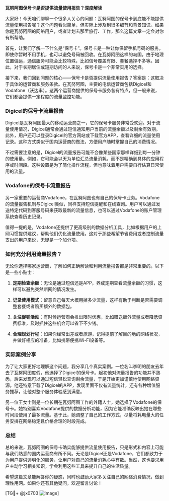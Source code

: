 **瓦努阿图保号卡是否提供流量使用报告？深度解读**

大家好！今天咱们聊聊一个很多人关心的问题：瓦努阿图的保号卡到底能不能提供流量使用报告呢？这个问题看似简单，但实际上涉及到很多细节和背景知识。如果你是瓦努阿图的网络用户，或者计划去那里旅行、工作，那么这篇文章一定会对你有所帮助。

首先，让我们了解一下什么是“保号卡”。保号卡是一种让你保留手机号码的服务，即使你暂时不用手机，也可以避免号码被回收。在瓦努阿图这样的岛国，由于地理位置偏远，通信服务可能会比较特殊，比如信号覆盖有限、套餐选择不多等。因此，对于长期居住或短期访问的人来说，保号卡是一个非常实用的选择。

接下来，我们回到问题的核心——保号卡是否提供流量使用报告？答案是：这取决于具体的运营商和服务条款。在瓦努阿图，主要的电信运营商包括Digicel和Vodafone（沃达丰）。这两个运营商提供的保号卡服务各有特点，但一般来说，它们都会提供一定程度的流量监控功能。

### Digicel的保号卡流量报告

Digicel是瓦努阿图最大的移动运营商之一，它的保号卡服务非常受欢迎。对于流量使用情况，Digicel通常会通过短信通知用户当前的流量余额以及剩余有效期。此外，用户还可以登录Digicel的官方网站或下载官方APP，查看详细的流量使用记录。这种方式类似于国内运营商的做法，方便用户随时掌握自己的消费情况。

不过需要注意的是，Digicel的流量报告可能不会像某些国家那样详细到每一分钟的使用量。例如，它可能会以天为单位汇总流量消耗，而不是精确到具体的应用程序或时间段。这种设置是为了简化操作流程，但也意味着用户需要自行估算日常使用的流量。

### Vodafone的保号卡流量报告

另一家重要的运营商Vodafone，在瓦努阿图也有自己的保号卡业务。Vodafone的流量报告机制与Digicel类似，同样支持短信提醒和在线查询。用户可以通过发送特定代码到客服号码来获取最新的流量信息，也可以通过Vodafone的账户管理系统查看历史记录。

值得一提的是，Vodafone还提供了更高级别的数据分析工具，比如根据用户的上网习惯提供建议，帮助他们优化流量使用。这对于那些希望节省费用或者控制流量支出的用户来说，无疑是一个加分项。

### 如何充分利用流量报告？

无论你选择哪家运营商，了解如何正确解读和利用流量报告都是非常重要的。以下是一些小贴士：

1. **定期检查余额**：无论是通过短信还是APP，养成定期查看流量余额的习惯，这样可以避免突然断网的情况发生。
   
2. **记录使用模式**：留意自己每天大概用掉多少流量，这样有助于判断是否需要调整套餐或者购买额外的数据包。

3. **关注促销活动**：有时候运营商会推出限时优惠，比如赠送额外流量或者降低资费标准，及时抓住这些机会可以省下不少钱。

4. **合理规划行程**：如果你经常出差或者旅游，记得提前了解目的地的网络状况，并做好相应的准备，比如携带便携Wi-Fi设备等。

### 实际案例分享

为了让大家更好地理解这个问题，我分享几个真实案例。一位名叫李明的朋友去年去了瓦努阿图度假，他选择了Digicel的保号卡。起初他对流量报告的功能并不熟悉，后来发现可以通过短信轻松查询剩余流量，于是开始更加谨慎地使用网络资源。他还特意下载了Digicel的APP，发现里面不仅有流量统计，还有各种增值服务推荐，让他对整个服务体验感到满意。

另一位王女士则是一位长期在瓦努阿图工作的外籍人士，她选择了Vodafone的保号卡。她特别喜欢Vodafone提供的数据分析功能，因为它能准确反映出她在哪些时间段使用了最多流量。基于此，她调整了自己的工作方式，尽量将耗电量大的任务安排在网络稳定且价格合理的时段完成。

### 总结

总的来说，瓦努阿图的保号卡确实能够提供流量使用报告，只是形式和内容上可能与我们熟悉的国内运营商有所不同。无论是Digicel还是Vodafone，它们都致力于为用户提供透明化的服务，让用户对自己的流量消耗心中有数。当然，这也要求用户主动学习相关知识，学会利用这些工具来提升自己的生活质量。

希望这篇文章能解答你的疑惑，同时也鼓励大家多关注自己的网络消费情况，做到理性用网。如果你还有其他疑问，欢迎留言讨论！

[TG💪+ @jx0703 ![Image](https://github.com/user-attachments/assets/dbca1d08-cadb-493c-b0ec-ad6f7a83f270)]